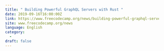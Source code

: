 ```yaml
---
title: " Building Powerful GraphQL Servers with Rust "
date: 2019-09-16T16:00:00Z
link: https://www.freecodecamp.org/news/building-powerful-graphql-servers-with-rust/?utm_medium=RSS&utm_source=news.12bit.vn
site: www.freecodecamp.org/news
language: English
category:
  -   
draft: false
---
```

